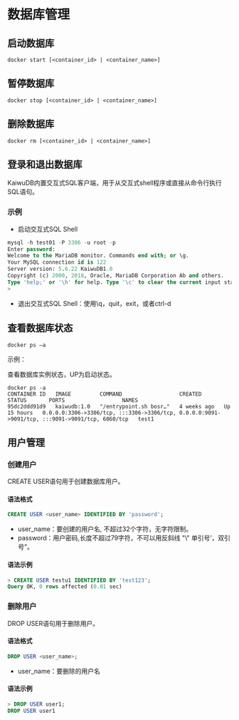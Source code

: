 # 数据库管理

## 启动数据库

```shell
docker start [<container_id> | <container_name>]
```

## 暂停数据库

```shell
docker stop [<container_id> | <container_name>]
```

## 删除数据库

```shell
docker rm [<container_id> | <container_name>]
```

## 登录和退出数据库

KaiwuDB内置交互式SQL客户端，用于从交互式shell程序或直接从命令行执行SQL语句。

### 示例

- 启动交互式SQL Shell

```sql
mysql -h test01 -P 3306 -u root -p  
Enter password:  
Welcome to the MariaDB monitor. Commands end with; or \g.  
Your MySQL connection id is 122  
Server version: 5.6.22 KaiwuDB1.0  
Copyright (c) 2000, 2018, Oracle, MariaDB Corporation Ab and others.  
Type 'help;' or '\h' for help. Type '\c' to clear the current input statement.  
>
```

- 退出交互式SQL Shell：使用\\q，quit，exit，或者ctrl-d

## 查看数据库状态

```shell
docker ps –a
```

示例：

查看数据库实例状态，UP为启动状态。

```shell
docker ps -a
CONTAINER ID   IMAGE         COMMAND                  CREATED       STATUS       PORTS                  NAMES
95dc2ddd91d9   kaiwudb:1.0   "/entrypoint.sh bosr…"   4 weeks ago   Up 15 hours   0.0.0.0:3306->3306/tcp, :::3306->3306/tcp, 0.0.0.0:9091->9091/tcp, :::9091->9091/tcp, 6060/tcp   test1
```

## 用户管理

### 创建用户

CREATE USER语句用于创建数据库用户。

#### 语法格式

```sql
CREATE USER <user_name> IDENTIFIED BY 'password';
```

- user_name：要创建的用户名, 不超过32个字符，无字符限制。
- password：用户密码,长度不超过79字符，不可以用反斜线 "\\" 单引号’，双引号”。

#### 语法示例

```sql
> CREATE USER testu1 IDENTIFIED BY 'test123';
Query OK, 0 rows affected (0.01 sec)
```

### 删除用户

DROP USER语句用于删除用户。

#### 语法格式

```sql
DROP USER <user_name>;
```

- user_name：要删除的用户名

#### 语法示例

```sql
> DROP USER user1;
DROP USER user1
```

